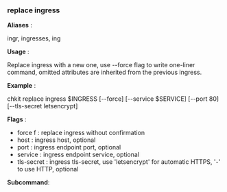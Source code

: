 
### replace ingress

**Aliases**   :

ingr, ingresses, ing

**Usage**     :

Replace ingress with a new one, use --force flag to write one-liner command, omitted attributes are inherited from the previous ingress.

**Example**   :

chkit replace ingress $INGRESS [--force] [--service $SERVICE] [--port 80] [--tls-secret letsencrypt]

**Flags**     :

  + force f : replace ingress without confirmation
  + host  : ingress host, optional
  + port  : ingress endpoint port, optional
  + service  : ingress endpoint service, optional
  + tls-secret  : ingress tls-secret, use 'letsencrypt' for automatic HTTPS, '-' to use HTTP, optional
  

**Subcommand**:

  

